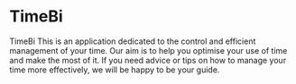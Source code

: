 # TimeBi
TimeBi This is an application dedicated to the control and efficient management of your time. Our aim is to help you optimise your use of time and make the most of it. If you need advice or tips on how to manage your time more effectively, we will be happy to be your guide.
